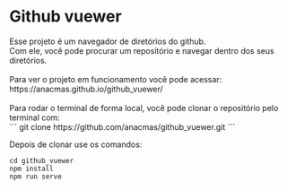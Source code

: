<h1>Github vuewer</h1>
Esse projeto é um navegador de diretórios do github. 
<br>
Com ele, você pode procurar um repositório e navegar dentro dos seus diretórios.
<br>
<br>
Para ver o projeto em funcionamento você pode acessar: 
<br>
https://anacmas.github.io/github_vuewer/

<br>
<br>
Para rodar o terminal de forma local, você pode clonar o repositório pelo terminal com:
<br>
```
git clone https://github.com/anacmas/github_vuewer.git
```

Depois de clonar use os comandos:

```
cd github_vuewer
npm install
npm run serve
```
